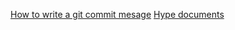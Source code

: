 [How to write a git commit mesage](https://chris.beams.io/posts/git-commit/)
[Hype documents](https://developer.squareup.com/blog/you-are-your-own-best-hype-person/)
